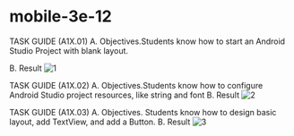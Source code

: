 # mobile-3e-12
TASK GUIDE (A1X.01)
A.	Objectives.Students know how to start an Android Studio Project with blank layout.

B.	Result
![1](https://user-images.githubusercontent.com/56153134/94881716-50109d80-0490-11eb-8283-f600c542c414.png)


TASK GUIDE (A1X.02)
A.	Objectives.Students know how to configure Android Studio project resources, like string and font
B.	Result
![2](https://user-images.githubusercontent.com/56153134/94881723-54d55180-0490-11eb-8795-f9cbe82b1497.png)


TASK GUIDE (A1X.03)
A.	Objectives. Students know how to design basic layout, add TextView, and add a Button.
B.	Result
![3](https://user-images.githubusercontent.com/56153134/94881728-57d04200-0490-11eb-8aa5-de9e822b0609.png)
